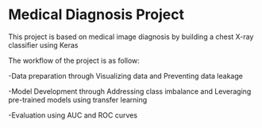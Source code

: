 # Medical Diagnosis Project


This project is based on medical image diagnosis by building a chest X-ray classifier using Keras
 
The workflow of the project is as follow:

-Data preparation through Visualizing data and Preventing data leakage

-Model Development through Addressing class imbalance and Leveraging pre-trained models using transfer learning

-Evaluation using AUC and ROC curves
